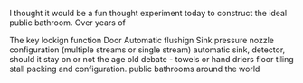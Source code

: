 
I thought it would be a fun thought experiment today to construct the ideal public bathroom. Over years of 

The key lockign function
Door 
Automatic flushign
Sink pressure
nozzle configuration (multiple streams or single stream)
automatic sink, detector, should it stay on or not
the age old debate - towels or hand driers
floor tiling
stall packing and configuration.
public bathrooms around the world 
